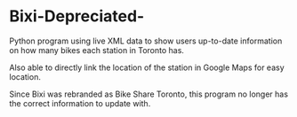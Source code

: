# Bixi-Depreciated-

Python program using live XML data to show users up-to-date information on how many bikes each station in Toronto has.

Also able to directly link the location of the station in Google Maps for easy location.

Since Bixi was rebranded as Bike Share Toronto, this program no longer has the correct information to update with.
